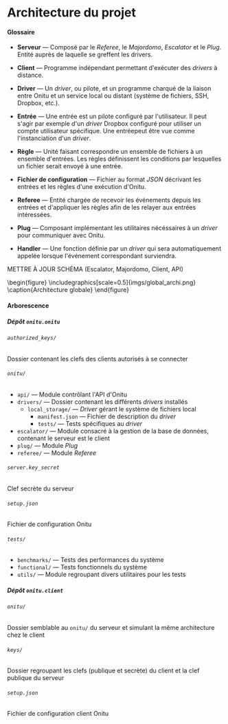 # Architecture du projet

#### Glossaire

- **Serveur** — Composé par le *Referee*, le *Majordomo*, *Escalator* et le *Plug*. Entité auprès de laquelle se greffent les drivers.

- **Client** — Programme indépendant permettant d'exécuter des *drivers* à distance.

- **Driver** — Un *driver*, ou pilote, et un programme charqué de la liaison entre Onitu et un service local ou distant (système de fichiers, SSH, Dropbox, etc.).

- **Entrée** — Une entrée est un pilote configuré par l'utilisateur. Il peut s'agir par exemple d'un *driver* Dropbox configuré pour utiliser un compte utilisateur spécifique. Une entréepeut être vue comme l'instanciation d'un *driver*.

- **Règle** — Unité faisant correspondre un ensemble de fichiers à un ensemble d'entrées. Les règles définissent les conditions par lesquelles un fichier serait envoyé à une entrée.

- **Fichier de configuration** — Fichier au format *JSON* décrivant les entrées et les règles d'une exécution d'Onitu.

- **Referee** — Entité chargée de recevoir les événements depuis les entrées et d'appliquer les règles afin de les relayer aux entrées intéressées.

- **Plug** — Composant implémentant les utilitaires nécéssaires à un *driver* pour communiquer avec Onitu.

- **Handler** — Une fonction définie par un *driver* qui sera automatiquement appelée lorsque l'événement correspondant surviendra.


METTRE À JOUR SCHÉMA (Escalator, Majordomo, Client, API)

\begin{figure}
\includegraphics[scale=0.5]{imgs/global_archi.png}
\caption{Architecture globale}
\end{figure}

#### Arborescence

##### Dépôt `onitu.onitu`

###### `authorized_keys/`
Dossier contenant les clefs des clients autorisés à se connecter

###### `onitu/`
- `api/` — Module contrôlant l'API d'Onitu
- `drivers/` — Dossier contenant les différents *drivers* installés
    - `local_storage/` — *Driver* gérant le système de fichiers local
        - `manifest.json` — Fichier de description du *driver*
        - `tests/` — Tests spécifiques au *driver*
- `escalator/` — Module consacré à la gestion de la base de données, contenant le serveur est le client
- `plug/` — Module *Plug*
- `referee/` — Module *Referee*

###### `server.key_secret`
Clef secrète du serveur

###### `setup.json`
Fichier de configuration Onitu

###### `tests/`
- `benchmarks/` — Tests des performances du système
- `functional/` — Tests fonctionnels du système
- `utils/` — Module regroupant divers utilitaires pour les tests

##### Dépôt `onitu.client`

###### `onitu/`
Dossier semblable au `onitu/` du serveur et simulant la même architecture chez le client

###### `keys/`
Dossier regroupant les clefs (publique et secrète) du client et la clef publique du serveur

###### `setup.json`
Fichier de configuration client Onitu
